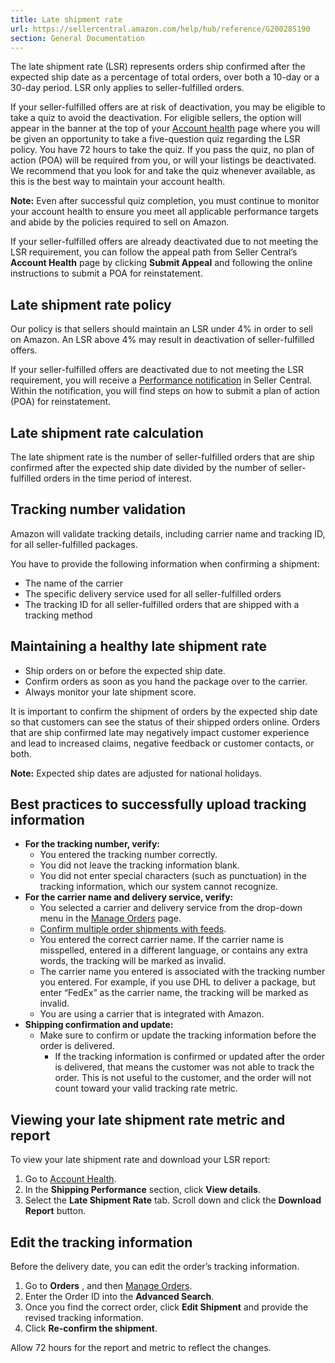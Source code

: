 ```yaml
---
title: Late shipment rate
url: https://sellercentral.amazon.com/help/hub/reference/G200285190
section: General Documentation
---
```


The late shipment rate (LSR) represents orders ship confirmed after the
expected ship date as a percentage of total orders, over both a 10-day or a
30-day period. LSR only applies to seller-fulfilled orders.

If your seller-fulfilled offers are at risk of deactivation, you may be
eligible to take a quiz to avoid the deactivation. For eligible sellers, the
option will appear in the banner at the top of your [Account
health](/performance/dashboard) page where you will be given an opportunity to
take a five-question quiz regarding the LSR policy. You have 72 hours to take
the quiz. If you pass the quiz, no plan of action (POA) will be required from
you, or will your listings be deactivated. We recommend that you look for and
take the quiz whenever available, as this is the best way to maintain your
account health.

**Note:** Even after successful quiz completion, you must continue to monitor
your account health to ensure you meet all applicable performance targets and
abide by the policies required to sell on Amazon.

If your seller-fulfilled offers are already deactivated due to not meeting the
LSR requirement, you can follow the appeal path from Seller Central’s
**Account Health** page by clicking **Submit Appeal** and following the online
instructions to submit a POA for reinstatement.

## Late shipment rate policy

Our policy is that sellers should maintain an LSR under 4% in order to sell on
Amazon. An LSR above 4% may result in deactivation of seller-fulfilled offers.

If your seller-fulfilled offers are deactivated due to not meeting the LSR
requirement, you will receive a [Performance
notification](/performance/notifications) in Seller Central. Within the
notification, you will find steps on how to submit a plan of action (POA) for
reinstatement.

## Late shipment rate calculation

The late shipment rate is the number of seller-fulfilled orders that are ship
confirmed after the expected ship date divided by the number of seller-
fulfilled orders in the time period of interest.

## Tracking number validation

Amazon will validate tracking details, including carrier name and tracking ID,
for all seller-fulfilled packages.

You have to provide the following information when confirming a shipment:

  * The name of the carrier
  * The specific delivery service used for all seller-fulfilled orders
  * The tracking ID for all seller-fulfilled orders that are shipped with a tracking method

## Maintaining a healthy late shipment rate

  * Ship orders on or before the expected ship date.
  * Confirm orders as soon as you hand the package over to the carrier.
  * Always monitor your late shipment score.

It is important to confirm the shipment of orders by the expected ship date so
that customers can see the status of their shipped orders online. Orders that
are ship confirmed late may negatively impact customer experience and lead to
increased claims, negative feedback or customer contacts, or both.

**Note:** Expected ship dates are adjusted for national holidays.

## Best practices to successfully upload tracking information

  * **For the tracking number, verify:**
    * You entered the tracking number correctly.
    * You did not leave the tracking information blank.
    * You did not enter special characters (such as punctuation) in the tracking information, which our system cannot recognize.
  * **For the carrier name and delivery service, verify:**
    * You selected a carrier and delivery service from the drop-down menu in the [Manage Orders](/orders-v3/) page.
    * [Confirm multiple order shipments with feeds](/gp/help/G641).
    * You entered the correct carrier name. If the carrier name is misspelled, entered in a different language, or contains any extra words, the tracking will be marked as invalid.
    * The carrier name you entered is associated with the tracking number you entered. For example, if you use DHL to deliver a package, but enter “FedEx” as the carrier name, the tracking will be marked as invalid.
    * You are using a carrier that is integrated with Amazon.
  * **Shipping confirmation and update:**
    * Make sure to confirm or update the tracking information before the order is delivered.
      * If the tracking information is confirmed or updated after the order is delivered, that means the customer was not able to track the order. This is not useful to the customer, and the order will not count toward your valid tracking rate metric.

## Viewing your late shipment rate metric and report

To view your late shipment rate and download your LSR report:  

  1. Go to [Account Health](/performance/dashboard).
  2. In the **Shipping Performance** section, click **View details**.
  3. Select the **Late Shipment Rate** tab. Scroll down and click the **Download Report** button.

## Edit the tracking information

Before the delivery date, you can edit the order’s tracking information.

  

  1. Go to **Orders** , and then [Manage Orders](/orders-v3/).
  2. Enter the Order ID into the **Advanced Search**.
  3. Once you find the correct order, click **Edit Shipment** and provide the revised tracking information.
  4. Click **Re-confirm the shipment**.

Allow 72 hours for the report and metric to reflect the changes.

